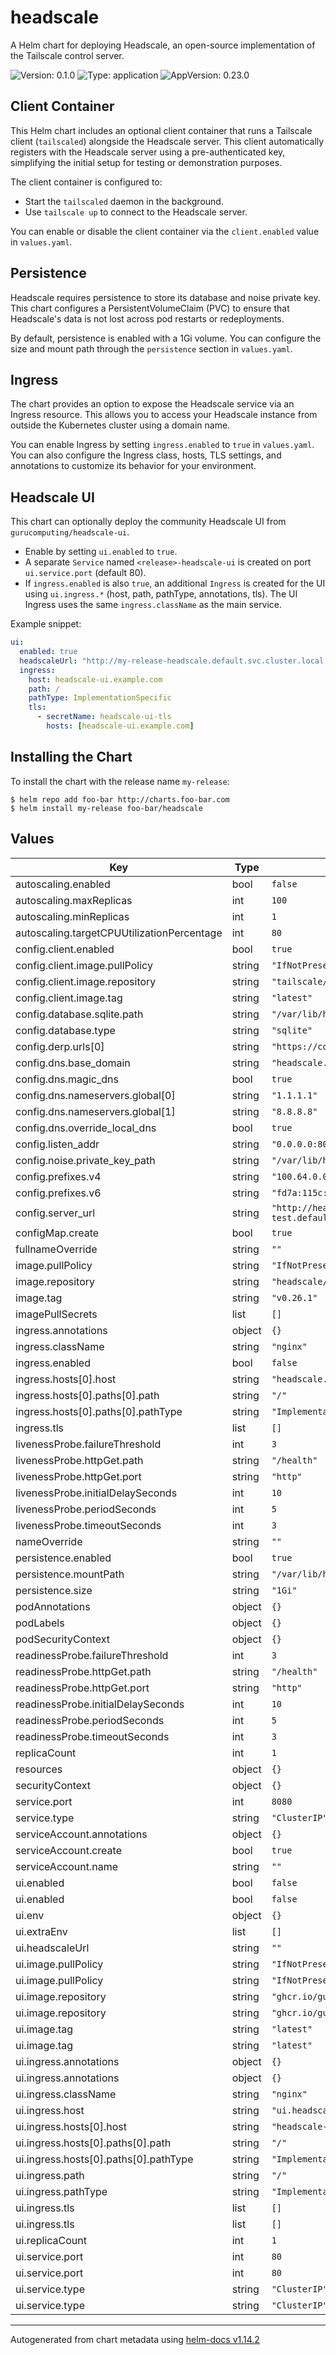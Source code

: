 # headscale

A Helm chart for deploying Headscale, an open-source implementation of the Tailscale control server.

![Version: 0.1.0](https://img.shields.io/badge/Version-0.1.0-informational?style=flat-square) ![Type: application](https://img.shields.io/badge/Type-application-informational?style=flat-square) ![AppVersion: 0.23.0](https://img.shields.io/badge/AppVersion-0.23.0-informational?style=flat-square)

## Client Container

This Helm chart includes an optional client container that runs a Tailscale client (`tailscaled`) alongside the Headscale server. This client automatically registers with the Headscale server using a pre-authenticated key, simplifying the initial setup for testing or demonstration purposes.

The client container is configured to:
- Start the `tailscaled` daemon in the background.
- Use `tailscale up` to connect to the Headscale server.

You can enable or disable the client container via the `client.enabled` value in `values.yaml`.

## Persistence

Headscale requires persistence to store its database and noise private key. This chart configures a PersistentVolumeClaim (PVC) to ensure that Headscale's data is not lost across pod restarts or redeployments.

By default, persistence is enabled with a 1Gi volume. You can configure the size and mount path through the `persistence` section in `values.yaml`.

## Ingress

The chart provides an option to expose the Headscale service via an Ingress resource. This allows you to access your Headscale instance from outside the Kubernetes cluster using a domain name.

You can enable Ingress by setting `ingress.enabled` to `true` in `values.yaml`. You can also configure the Ingress class, hosts, TLS settings, and annotations to customize its behavior for your environment.

## Headscale UI

This chart can optionally deploy the community Headscale UI from `gurucomputing/headscale-ui`.

- Enable by setting `ui.enabled` to `true`.
- A separate `Service` named `<release>-headscale-ui` is created on port `ui.service.port` (default 80).
- If `ingress.enabled` is also `true`, an additional `Ingress` is created for the UI using `ui.ingress.*` (host, path, pathType, annotations, tls). The UI Ingress uses the same `ingress.className` as the main service.

Example snippet:

```yaml
ui:
  enabled: true
  headscaleUrl: "http://my-release-headscale.default.svc.cluster.local:8080" # optional, defaults to internal service
  ingress:
    host: headscale-ui.example.com
    path: /
    pathType: ImplementationSpecific
    tls:
      - secretName: headscale-ui-tls
        hosts: [headscale-ui.example.com]
```

## Installing the Chart

To install the chart with the release name `my-release`:

```console
$ helm repo add foo-bar http://charts.foo-bar.com
$ helm install my-release foo-bar/headscale
```

## Values

| Key | Type | Default | Description |
|-----|------|---------|-------------|
| autoscaling.enabled | bool | `false` |  |
| autoscaling.maxReplicas | int | `100` |  |
| autoscaling.minReplicas | int | `1` |  |
| autoscaling.targetCPUUtilizationPercentage | int | `80` |  |
| config.client.enabled | bool | `true` |  |
| config.client.image.pullPolicy | string | `"IfNotPresent"` |  |
| config.client.image.repository | string | `"tailscale/tailscale"` |  |
| config.client.image.tag | string | `"latest"` |  |
| config.database.sqlite.path | string | `"/var/lib/headscale/db.sqlite"` |  |
| config.database.type | string | `"sqlite"` |  |
| config.derp.urls[0] | string | `"https://controlplane.tailscale.com/derpmap/default"` |  |
| config.dns.base_domain | string | `"headscale.local"` |  |
| config.dns.magic_dns | bool | `true` |  |
| config.dns.nameservers.global[0] | string | `"1.1.1.1"` |  |
| config.dns.nameservers.global[1] | string | `"8.8.8.8"` |  |
| config.dns.override_local_dns | bool | `true` |  |
| config.listen_addr | string | `"0.0.0.0:8080"` |  |
| config.noise.private_key_path | string | `"/var/lib/headscale/noise_private.key"` |  |
| config.prefixes.v4 | string | `"100.64.0.0/10"` |  |
| config.prefixes.v6 | string | `"fd7a:115c:a1e0::/48"` |  |
| config.server_url | string | `"http://headscale-test.default.svc.cluster.local:8080"` |  |
| configMap.create | bool | `true` |  |
| fullnameOverride | string | `""` |  |
| image.pullPolicy | string | `"IfNotPresent"` |  |
| image.repository | string | `"headscale/headscale"` |  |
| image.tag | string | `"v0.26.1"` |  |
| imagePullSecrets | list | `[]` |  |
| ingress.annotations | object | `{}` |  |
| ingress.className | string | `"nginx"` |  |
| ingress.enabled | bool | `false` |  |
| ingress.hosts[0].host | string | `"headscale.local"` |  |
| ingress.hosts[0].paths[0].path | string | `"/"` |  |
| ingress.hosts[0].paths[0].pathType | string | `"ImplementationSpecific"` |  |
| ingress.tls | list | `[]` |  |
| livenessProbe.failureThreshold | int | `3` |  |
| livenessProbe.httpGet.path | string | `"/health"` |  |
| livenessProbe.httpGet.port | string | `"http"` |  |
| livenessProbe.initialDelaySeconds | int | `10` |  |
| livenessProbe.periodSeconds | int | `5` |  |
| livenessProbe.timeoutSeconds | int | `3` |  |
| nameOverride | string | `""` |  |
| persistence.enabled | bool | `true` |  |
| persistence.mountPath | string | `"/var/lib/headscale"` |  |
| persistence.size | string | `"1Gi"` |  |
| podAnnotations | object | `{}` |  |
| podLabels | object | `{}` |  |
| podSecurityContext | object | `{}` |  |
| readinessProbe.failureThreshold | int | `3` |  |
| readinessProbe.httpGet.path | string | `"/health"` |  |
| readinessProbe.httpGet.port | string | `"http"` |  |
| readinessProbe.initialDelaySeconds | int | `10` |  |
| readinessProbe.periodSeconds | int | `5` |  |
| readinessProbe.timeoutSeconds | int | `3` |  |
| replicaCount | int | `1` |  |
| resources | object | `{}` |  |
| securityContext | object | `{}` |  |
| service.port | int | `8080` |  |
| service.type | string | `"ClusterIP"` |  |
| serviceAccount.annotations | object | `{}` |  |
| serviceAccount.create | bool | `true` |  |
| serviceAccount.name | string | `""` |  |
| ui.enabled | bool | `false` |  |
| ui.enabled | bool | `false` |  |
| ui.env | object | `{}` |  |
| ui.extraEnv | list | `[]` |  |
| ui.headscaleUrl | string | `""` |  |
| ui.image.pullPolicy | string | `"IfNotPresent"` |  |
| ui.image.pullPolicy | string | `"IfNotPresent"` |  |
| ui.image.repository | string | `"ghcr.io/gurucomputing/headscale-ui"` |  |
| ui.image.repository | string | `"ghcr.io/gurucomputing/headscale-ui"` |  |
| ui.image.tag | string | `"latest"` |  |
| ui.image.tag | string | `"latest"` |  |
| ui.ingress.annotations | object | `{}` |  |
| ui.ingress.annotations | object | `{}` |  |
| ui.ingress.className | string | `"nginx"` |  |
| ui.ingress.host | string | `"ui.headscale.local"` |  |
| ui.ingress.hosts[0].host | string | `"headscale-ui.local"` |  |
| ui.ingress.hosts[0].paths[0].path | string | `"/"` |  |
| ui.ingress.hosts[0].paths[0].pathType | string | `"ImplementationSpecific"` |  |
| ui.ingress.path | string | `"/"` |  |
| ui.ingress.pathType | string | `"ImplementationSpecific"` |  |
| ui.ingress.tls | list | `[]` |  |
| ui.ingress.tls | list | `[]` |  |
| ui.replicaCount | int | `1` |  |
| ui.service.port | int | `80` |  |
| ui.service.port | int | `80` |  |
| ui.service.type | string | `"ClusterIP"` |  |
| ui.service.type | string | `"ClusterIP"` |  |

----------------------------------------------
Autogenerated from chart metadata using [helm-docs v1.14.2](https://github.com/norwoodj/helm-docs/releases/v1.14.2)
